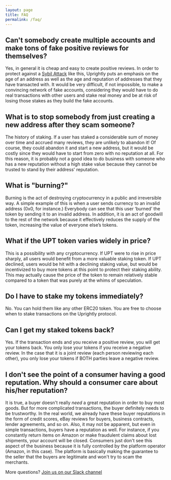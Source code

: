 ```yaml
---
layout: page
title: FAQ
permalink: /faq/
---
```


## Can't somebody create multiple accounts and make tons of fake positive reviews for themselves?
Yes, in general it is cheap and easy to create positive reviews. In order to protect against a [Sybil Attack](https://en.wikipedia.org/wiki/Sybil_attack) like this, Uprightly puts an emphasis on the age of an address as well as the age and reputation of addresses that they have transacted with. It would be very difficult, if not impossible, to make a convincing network of fake accounts, considering they would have to do real transactions with other users and stake real money and be at risk of losing those stakes as they build the fake accounts.

## What is to stop somebody from just creating a new address after they scam someone?

The history of staking. If a user has staked a considerable sum of money over time and accrued many reviews, they are unlikely to abandon it! Of course, they could abandon it and start a new address, but it would be costly since they would have to start from zero with no reputation at all. For this reason, it is probably not a good idea to do business with someone who has a new reputation without a high stake value because they cannot be trusted to stand by their address' reputation.

## What is "burning?"

Burning is the act of destroying cryptocurrency in a public and irreversible way. A simple example of this is when a user sends currency to an invalid address (0x0, for instance.) Everybody can see that this user ‘burned’ the token by sending it to an invalid address. In addition, it is an act of goodwill to the rest of the network because it effectively reduces the supply of the token, increasing the value of everyone else’s tokens.

## What if the UPT token varies widely in price?

This is a possibility with any cryptocurrency. If UPT were to rise in price sharply, all users would benefit from a more valuable staking token. If UPT declined, users would be hit with a declining staking value, but would be incentivized to buy more tokens at this point to protect their staking ability. This may actually cause the price of the token to remain relatively stable compared to a token that was purely at the whims of speculation.

## Do I have to stake my tokens immediately?

No. You can hold them like any other ERC20 token. You are free to choose when to stake transactions on the Uprightly protocol.

## Can I get my staked tokens back?

Yes. If the transaction ends and you receive a positive review, you will get your tokens back. You only lose your tokens if you receive a negative review. In the case that it is a joint review (each person reviewing each other), you only lose your tokens if BOTH parties leave a negative review.

## I don't see the point of a consumer having a good reputation. Why should a consumer care about his/her reputation?

It is true, a buyer doesn't really _need_ a great reputation in order to buy most goods. But for more complicated transactions, the buyer definitely needs to be trustworthy. In the real world, we already have these buyer reputations in the form of credit scores, eBay reviews for buyers, business contracts, lender agreements, and so on. Also, it may not be apparent, but even in simple transactions, buyers have a reputation as well. For instance, if you constantly return items on Amazon or make fraudulent claims about lost shipments, your account will be closed. Consumers just don't see this aspect of the business because it is fully controlled by the platform operator (Amazon, in this case). The platform is basically making the guarantee to the seller that the buyers are legitimate and won't try to scam the merchants.

More questions? [Join us on our Slack channel](https://join.slack.com/t/uprightly/shared_invite/enQtMzExMTc1OTI0MzEwLTFiNWI5NmRhYTQ5MjAzMzdiYmNiZDE2ODE2NTA3NDI3NTdiZGIwN2RkOTYxYTg1Mzg5NWQ0OWJiYjJiNWI1NGI)
